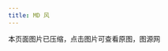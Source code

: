 ```yaml
---
title: MD 风
---
```


<div class="note note-warning">本页面图片已压缩，点击图片可查看原图，图源网</div>
<style>.g-g{max-width:69em;list-style:none;margin:30px auto;padding:0}.g-g li{display:block;float:left;padding:7px;width:33%;opacity:0}.g-g li.shown,.no-cssanimations .g-g li,.no-js .g-g li{opacity:1}.g-g li a,.g-g li img{outline:0;border:none;display:block;max-width:100%;box-shadow:0 12px 15px 0 rgba(0,0,0,.19),0 17px 50px 0 rgba(0,0,0,.12)}.g-g li.animate{-webkit-transform:scale(.6);transform:scale(.6);-webkit-animation:scaleUp .65s ease-in-out forwards;animation:scaleUp .65s ease-in-out forwards}@-webkit-keyframes scaleUp{100%{-webkit-transform:scale(1);opacity:1}}@keyframes scaleUp{100%{-webkit-transform:scale(1);transform:scale(1);opacity:1}}@media screen and (max-width:900px){.g-g li{width:50%}}@media screen and (max-width:400px){.g-g li{width:100%}}</style>
<ul class="g-g" id="g-g"></ul>
<script>
    const url = 'https://rmt.dogedoge.com/fetch/royce/storage/gallery-md';
    for (i=13; i>=1; i--)
        document.getElementById('g-g').innerHTML += (`<li><a href="${url}/${i}.png" target="_bank" rel="noopener external nofollow noreferrer"><img src="${url}/${i}.png?fmt=webp&q=70&w=1200"></a></li>`);
</script>
<script src="/js/gallery.min.js"></script>
